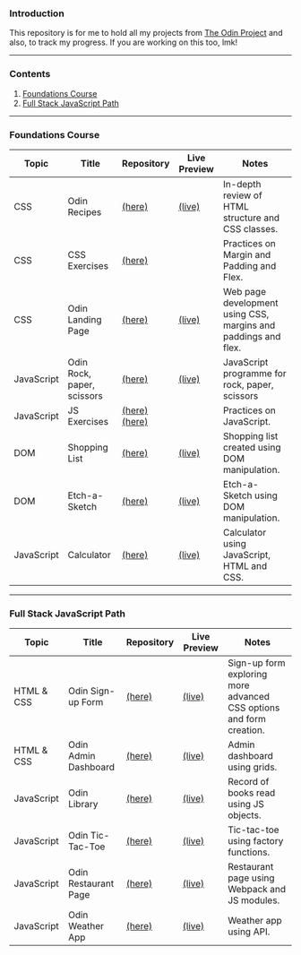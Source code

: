 ### Introduction

This repository is for me to hold all my projects from [The Odin Project](https://www.theodinproject.com/) and also, to track my progress. If you are working on this too, lmk!

---

### Contents

1. [Foundations Course](#foundi)
2. [Full Stack JavaScript Path](#fsjs)

---

<a id="foundi"></a>

### Foundations Course

| Topic      | Title                      | Repository                                                                                                                 | Live Preview                                                                | Notes                                                          |
| ---------- | -------------------------- | -------------------------------------------------------------------------------------------------------------------------- | --------------------------------------------------------------------------- | -------------------------------------------------------------- |
| CSS        | Odin Recipes               | [(here)](https://github.com/leecharlenej/odin-recipes)                                                                     | [(live)](https://leecharlenej.github.io/odin-recipes/)                      | In-depth review of HTML structure and CSS classes.             |
| CSS        | CSS Exercises              | [(here)](https://github.com/leecharlenej/css-exercises)                                                                    |                                                                             | Practices on Margin and Padding and Flex.                      |
| CSS        | Odin Landing Page          | [(here)](https://github.com/leecharlenej/odin-landing-page)                                                                | [(live)](https://leecharlenej.github.io/odin-landing-page/first_attempt/)   | Web page development using CSS, margins and paddings and flex. |
| JavaScript | Odin Rock, paper, scissors | [(here)](https://github.com/leecharlenej/odin-rock-paper-scissors)                                                         | [(live)](https://leecharlenej.github.io/odin-rock-paper-scissors/)          | JavaScript programme for rock, paper, scissors                 |
| JavaScript | JS Exercises               | [(here)](https://github.com/leecharlenej/javascript-exercises) <br> [(here)](https://github.com/leecharlenej/JavaScript30) |                                                                             | Practices on JavaScript.                                       |
| DOM        | Shopping List              | [(here)](https://github.com/leecharlenej/theodinproject/tree/main/odin-shopping-list)                                      | [(live)](https://leecharlenej.github.io/theodinproject/odin-shopping-list/) | Shopping list created using DOM manipulation.                  |
| DOM        | Etch-a-Sketch              | [(here)](https://github.com/leecharlenej/odin-etch-a-sketch)                                                               | [(live)](https://leecharlenej.github.io/odin-etch-a-sketch/)                | Etch-a-Sketch using DOM manipulation.                          |
| JavaScript | Calculator                 | [(here)](https://github.com/leecharlenej/odin-calculator)                                                                  | [(live)](https://leecharlenej.github.io/odin-calculator/)                   | Calculator using JavaScript, HTML and CSS.                     |

---

<a id="fsjs"></a>

### Full Stack JavaScript Path

| Topic      | Title                | Repository                                                                                   | Live Preview                                                                       | Notes                                                               |
| ---------- | -------------------- | -------------------------------------------------------------------------------------------- | ---------------------------------------------------------------------------------- | ------------------------------------------------------------------- |
| HTML & CSS | Odin Sign-up Form    | [(here)](https://github.com/leecharlenej/odin-sign-up-form)                                  | [(live)](https://leecharlenej.github.io/odin-sign-up-form/)                        | Sign-up form exploring more advanced CSS options and form creation. |
| HTML & CSS | Odin Admin Dashboard | [(here)](https://github.com/leecharlenej/odin-admin-dashboard)                               | [(live)](https://leecharlenej.github.io/odin-admin-dashboard/)                     | Admin dashboard using grids.                                        |
| JavaScript | Odin Library         | [(here)](https://github.com/leecharlenej/theodinproject/tree/main/odin-library)              | [(live)](https://leecharlenej.github.io/theodinproject/odin-library/)              | Record of books read using JS objects.                              |
| JavaScript | Odin Tic-Tac-Toe     | [(here)](https://github.com/leecharlenej/odin-tic-tac-toe)                                   | [(live)](https://leecharlenej.github.io/odin-tic-tac-toe/)                         | Tic-tac-toe using factory functions.                                |
| JavaScript | Odin Restaurant Page | [(here)](https://github.com/leecharlenej/odin-restaurant-page)                               | [(live)](https://leecharlenej.github.io/odin-restaurant-page/dist/)                | Restaurant page using Webpack and JS modules.                       |
| JavaScript | Odin Weather App     | [(here)](https://github.com/leecharlenej/theodinproject-projects/tree/main/odin-weather-app) | [(live)](https://leecharlenej.github.io/theodinproject-projects/odin-weather-app/) | Weather app using API.                                              |
